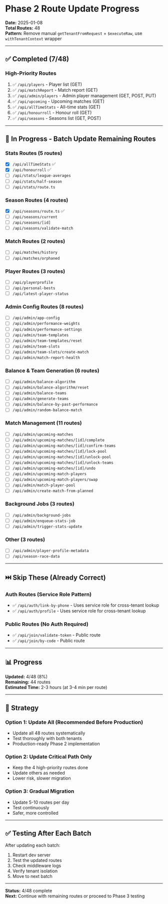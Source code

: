 # Phase 2 Route Update Progress

**Date:** 2025-01-08  
**Total Routes:** 48  
**Pattern:** Remove manual `getTenantFromRequest` + `$executeRaw`, use `withTenantContext` wrapper

---

## ✅ Completed (7/48)

### High-Priority Routes
1. ✅ `/api/players` - Player list (GET)
2. ✅ `/api/matchReport` - Match report (GET)
3. ✅ `/api/admin/players` - Admin player management (GET, POST, PUT)
4. ✅ `/api/upcoming` - Upcoming matches (GET)
5. ✅ `/api/allTimeStats` - All-time stats (GET)
6. ✅ `/api/honourroll` - Honour roll (GET)
7. ✅ `/api/seasons` - Seasons list (GET, POST)

---

## 🔄 In Progress - Batch Update Remaining Routes

### Stats Routes (5 routes)
- [x] `/api/allTimeStats` ✅
- [x] `/api/honourroll` ✅
- [ ] `/api/stats/league-averages`
- [ ] `/api/stats/half-season`
- [ ] `/api/stats/route.ts`

### Season Routes (4 routes)
- [x] `/api/seasons/route.ts` ✅
- [ ] `/api/seasons/current`
- [ ] `/api/seasons/[id]`
- [ ] `/api/seasons/validate-match`

### Match Routes (2 routes)
- [ ] `/api/matches/history`
- [ ] `/api/matches/orphaned`

### Player Routes (3 routes)
- [ ] `/api/playerprofile`
- [ ] `/api/personal-bests`
- [ ] `/api/latest-player-status`

### Admin Config Routes (8 routes)
- [ ] `/api/admin/app-config`
- [ ] `/api/admin/performance-weights`
- [ ] `/api/admin/performance-settings`
- [ ] `/api/admin/team-templates`
- [ ] `/api/admin/team-templates/reset`
- [ ] `/api/admin/team-slots`
- [ ] `/api/admin/team-slots/create-match`
- [ ] `/api/admin/match-report-health`

### Balance & Team Generation (6 routes)
- [ ] `/api/admin/balance-algorithm`
- [ ] `/api/admin/balance-algorithm/reset`
- [ ] `/api/admin/balance-teams`
- [ ] `/api/admin/generate-teams`
- [ ] `/api/admin/balance-by-past-performance`
- [ ] `/api/admin/random-balance-match`

### Match Management (11 routes)
- [ ] `/api/admin/upcoming-matches`
- [ ] `/api/admin/upcoming-matches/[id]/complete`
- [ ] `/api/admin/upcoming-matches/[id]/confirm-teams`
- [ ] `/api/admin/upcoming-matches/[id]/lock-pool`
- [ ] `/api/admin/upcoming-matches/[id]/unlock-pool`
- [ ] `/api/admin/upcoming-matches/[id]/unlock-teams`
- [ ] `/api/admin/upcoming-matches/[id]/undo`
- [ ] `/api/admin/upcoming-match-players`
- [ ] `/api/admin/upcoming-match-players/swap`
- [ ] `/api/admin/match-player-pool`
- [ ] `/api/admin/create-match-from-planned`

### Background Jobs (3 routes)
- [ ] `/api/admin/background-jobs`
- [ ] `/api/admin/enqueue-stats-job`
- [ ] `/api/admin/trigger-stats-update`

### Other (3 routes)
- [ ] `/api/admin/player-profile-metadata`
- [ ] `/api/season-race-data`

---

## ⏭️ Skip These (Already Correct)

### Auth Routes (Service Role Pattern)
- ✅ `/api/auth/link-by-phone` - Uses service role for cross-tenant lookup
- ✅ `/api/auth/profile` - Uses service role for cross-tenant lookup

### Public Routes (No Auth Required)
- ✅ `/api/join/validate-token` - Public route
- ✅ `/api/join/by-code` - Public route

---

## 📊 Progress

**Updated:** 4/48 (8%)  
**Remaining:** 44 routes  
**Estimated Time:** 2-3 hours (at 3-4 min per route)

---

## 🚀 Strategy

### Option 1: Update All (Recommended Before Production)
- Update all 48 routes systematically
- Test thoroughly with both tenants
- Production-ready Phase 2 implementation

### Option 2: Update Critical Path Only
- Keep the 4 high-priority routes done
- Update others as needed
- Lower risk, slower migration

### Option 3: Gradual Migration
- Update 5-10 routes per day
- Test continuously
- Safer, more controlled

---

## ✅ Testing After Each Batch

After updating each batch:
1. Restart dev server
2. Test the updated routes
3. Check middleware logs
4. Verify tenant isolation
5. Move to next batch

---

**Status:** 4/48 complete  
**Next:** Continue with remaining routes or proceed to Phase 3 testing

